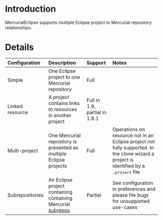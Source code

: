 # Introduction #

MercurialEclipse supports multiple Eclipse project to Mercurial repository relationships.

# Details #

| **Configuration** |**Description** | **Support** | **Notes** |
|:------------------|:---------------|:------------|:----------|
| Simple            | One Eclipse project to one Mercurial repository | Full        |           |
| Linked resource   | A project contains links to resources in another project | Full in 1.9, partial in 1.8.1 |           |
| Multi-project     | One Mercurial repository is presented as multiple Eclipse projects | Full        | Operations on resource not in an Eclipse project not fully supported. In the clone wizard a project is identified by a <tt>.project</tt> file |
| Subrepositories   | An Eclipse project containing containing Mercurial [subrepos](http://mercurial.selenic.com/wiki/Subrepository) | Partial     | See configuration in preferences and please file bugs for unsupported use-cases |